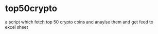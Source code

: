# top50crypto
a script which fetch top 50 crypto coins and anaylse them and get feed to excel sheet
